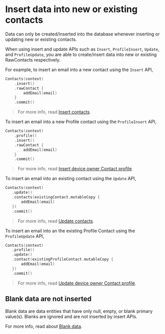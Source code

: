 # Insert data into new or existing contacts

Data can only be created/inserted into the database whenever inserting or updating new or existing 
contacts.

When using insert and update APIs such as `Insert`, `ProfileInsert`, `Update`, and `ProfileUpdate`,
you are able to create/insert data into new or existing RawContacts respectively.

For example, to insert an email into a new contact using the `Insert` API,

```kotlin
Contacts(context)
    .insert()
    .rawContact {
        addEmail(email)
    }
    .commit()
```

> For more info, read [Insert contacts](/docs/basics/insert-contacts.md).

To insert an email into a new Profile contact using the `ProfileInsert` API,

```kotlin
Contacts(context)
    .profile()
    .insert()
    .rawContact {
        addEmail(email)
    }
    .commit()
```

> For more info, read [Insert device owner Contact profile](/docs/profile/insert-profile.md).

To insert an email into an existing contact using the `Update` API,
 
 ```kotlin
Contacts(context)
    .update()
    .contacts(existingContact.mutableCopy {
        addEmail(email)
    })
    .commit()
 ```
 
 > For more info, read [Update contacts](/docs/basics/update-contacts.md).

To insert an email into an the existing Profile Contact using the `ProfileUpdate` API,
 
 ```kotlin
Contacts(context)
    .profile()
    .update()
    .contact(existingProfileContact.mutableCopy {
        addEmail(email)
    })
    .commit()
 ```
 
> For more info, read [Update device owner Contact profile](/docs/profile/update-profile.md).

## Blank data are not inserted

Blank data are data entities that have only null, empty, or blank primary value(s). Blanks are 
ignored and are not inserted by insert APIs.

For more info, read about [Blank data](/docs/entities/about-blank-data.md).